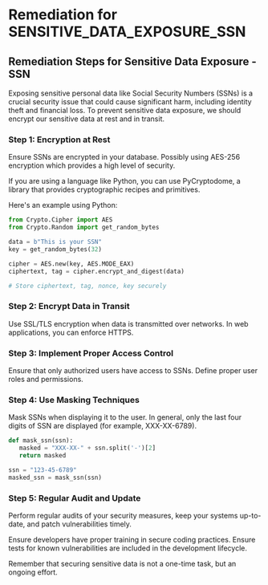 # Remediation for SENSITIVE_DATA_EXPOSURE_SSN

## Remediation Steps for Sensitive Data Exposure - SSN

Exposing sensitive personal data like Social Security Numbers (SSNs) is a crucial security issue that could cause significant harm, including identity theft and financial loss. To prevent sensitive data exposure, we should encrypt our sensitive data at rest and in transit.

### Step 1: Encryption at Rest

Ensure SSNs are encrypted in your database. Possibly using AES-256 encryption which provides a high level of security.

If you are using a language like Python, you can use PyCryptodome, a library that provides cryptographic recipes and primitives.

Here's an example using Python:

```python
from Crypto.Cipher import AES
from Crypto.Random import get_random_bytes

data = b"This is your SSN"      
key = get_random_bytes(32)

cipher = AES.new(key, AES.MODE_EAX)
ciphertext, tag = cipher.encrypt_and_digest(data)

# Store ciphertext, tag, nonce, key securely
```

### Step 2: Encrypt Data in Transit

Use SSL/TLS encryption when data is transmitted over networks. In web applications, you can enforce HTTPS.

### Step 3: Implement Proper Access Control

Ensure that only authorized users have access to SSNs. Define proper user roles and permissions.

### Step 4: Use Masking Techniques

Mask SSNs when displaying it to the user. In general, only the last four digits of SSN are displayed (for example, XXX-XX-6789).

```python
def mask_ssn(ssn):
   masked = "XXX-XX-" + ssn.split('-')[2]
   return masked

ssn = "123-45-6789"
masked_ssn = mask_ssn(ssn)
```

### Step 5: Regular Audit and Update

Perform regular audits of your security measures, keep your systems up-to-date, and patch vulnerabilities timely.

Ensure developers have proper training in secure coding practices. Ensure tests for known vulnerabilities are included in the development lifecycle.

Remember that securing sensitive data is not a one-time task, but an ongoing effort.
